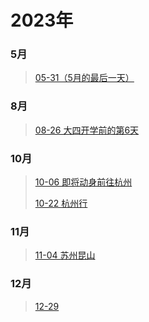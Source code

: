 # 2023年
### 5月
>[05-31（5月的最后一天）](./2023-05-31-5月的最后一天.md)
### 8月
>[08-26 大四开学前的第6天](./2023-08-26.md)
### 10月
>[10-06 即将动身前往杭州](./2023-10-06.md)
> 
>[10-22 杭州行](./2023-10-22.md)
### 11月
>[11-04 苏州昆山](./2023-11-04.md)
### 12月
>[12-29](./2023-12-29.md)